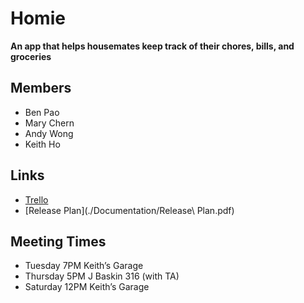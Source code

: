 # Homie
**An app that helps housemates keep track of their chores, bills, and groceries**
## Members
- Ben Pao
- Mary Chern
- Andy Wong
- Keith Ho

## Links
- [Trello](https://trello.com/b/Jpje3I1A/scrum-board)
- [Release Plan](./Documentation/Release\ Plan.pdf)

## Meeting Times
- Tuesday   7PM  Keith’s Garage
-	Thursday  5PM  J Baskin 316 (with TA)
-	Saturday 12PM  Keith’s Garage

